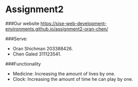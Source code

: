 # Assignment2
 
###Our website
https://sise-web-development-environments.github.io/assignment2-oran-chen/

###Serve:
* Oran Shichman 203388426.
* Chen Galed 311123541.

###Functionality
* Medicine: Increasing the amount of lives by one.
* Clock: Increasing the amount of time he can play by one.
